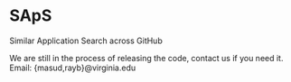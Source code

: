 # SApS
Similar Application Search across GitHub

We are still in the process of releasing the code, contact us if you need it. 
Email: {masud,rayb}@virginia.edu
